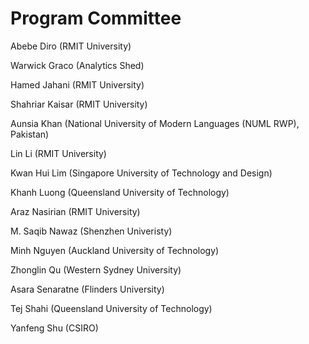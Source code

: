 # Program Committee


Abebe Diro (RMIT University)

Warwick Graco (Analytics Shed)

Hamed Jahani (RMIT University)

Shahriar Kaisar (RMIT University)

Aunsia Khan	(National University of Modern Languages (NUML RWP), Pakistan)

Lin Li (RMIT University)

Kwan Hui Lim (Singapore University of Technology and Design)

Khanh Luong	(Queensland University of Technology)

Araz Nasirian (RMIT University)

M. Saqib Nawaz (Shenzhen Univeristy)

Minh Nguyen	(Auckland University of Technology)

Zhonglin Qu	(Western Sydney University)

Asara Senaratne	(Flinders University)

Tej Shahi (Queensland University of Technology)

Yanfeng Shu	(CSIRO)



